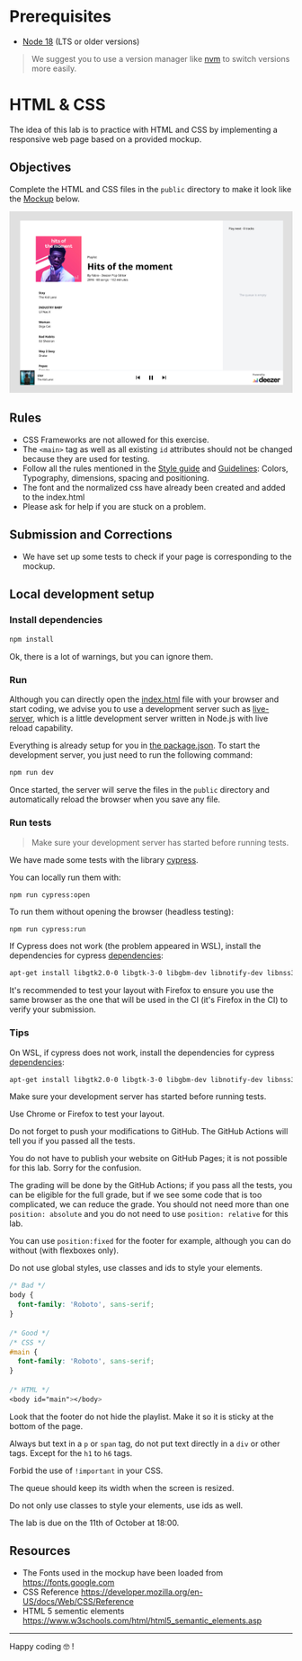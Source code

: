 # Prerequisites

- [Node 18](https://nodejs.org/en/download/) (LTS or older versions)

> We suggest you to use a version manager like [nvm](https://github.com/nvm-sh/nvm) to switch versions more easily.

# HTML & CSS

The idea of this lab is to practice with HTML and CSS by implementing a responsive web page based on a provided mockup.

## Objectives

Complete the HTML and CSS files in the `public` directory to make it look like the [Mockup](https://www.figma.com/file/J4VbVpfdcSPxtVzi94dTD5/Music-player?node-id=56%3A107) below.

![Mockup](mockup.png)

## Rules

- CSS Frameworks are not allowed for this exercise.
- The `<main>` tag as well as all existing `id` attributes should not be changed because they are used for testing.
- Follow all the rules mentioned in the [Style guide](https://www.figma.com/file/J4VbVpfdcSPxtVzi94dTD5/Music-player?node-id=91%3A115) and [Guidelines](https://www.figma.com/file/J4VbVpfdcSPxtVzi94dTD5/Music-player?node-id=56%3A266): Colors, Typography, dimensions, spacing and positioning.
- The font and the normalized css have already been created and added to the index.html
- Please ask for help if you are stuck on a problem.

## Submission and Corrections

- We have set up some tests to check if your page is corresponding to the mockup.

## Local development setup

### Install dependencies

```sh
npm install
```

Ok, there is a lot of warnings, but you can ignore them.

### Run

Although you can directly open the [index.html](public/index.html) file with your browser and start coding, we advise you to use a development server such as [live-server](https://www.npmjs.com/package/live-server), which is a little development server written in Node.js with live reload capability.

Everything is already setup for you in [the package.json](package.json). To start the development server, you just need to run the following command:

```sh
npm run dev
```

Once started, the server will serve the files in the `public` directory and automatically reload the browser when you save any file.

### Run tests

> Make sure your development server has started before running tests.

We have made some tests with the library [cypress](https://www.cypress.io/).

You can locally run them with:

```sh
npm run cypress:open
```

To run them without opening the browser (headless testing):

```shell
npm run cypress:run
```

If Cypress does not work (the problem appeared in WSL), install the dependencies for cypress [dependencies](https://docs.cypress.io/guides/continuous-integration/introduction#UbuntuDebian):

```bash
apt-get install libgtk2.0-0 libgtk-3-0 libgbm-dev libnotify-dev libnss3 libxss1 libasound2 libxtst6 xauth xvfb
```

It's recommended to test your layout with Firefox to ensure you use the same browser as the one that will be used in the CI (it's Firefox in the CI) to verify your submission.

### Tips

On WSL, if cypress does not work, install the dependencies for cypress [dependencies](https://docs.cypress.io/guides/continuous-integration/introduction#UbuntuDebian):

```bash
apt-get install libgtk2.0-0 libgtk-3-0 libgbm-dev libnotify-dev libnss3 libxss1 libasound2 libxtst6 xauth xvfb
```

Make sure your development server has started before running tests.

Use Chrome or Firefox to test your layout.

Do not forget to push your modifications to GitHub. The GitHub
Actions will tell you if you passed all the tests.

You do not have to publish your website on GitHub Pages; it is not possible for
this lab. Sorry for the confusion.

The grading will be done by the GitHub Actions; if you pass all the tests, you
can be eligible for the full grade, but if we see some code that is too
complicated, we can reduce the grade. You should not need more than one
`position: absolute` and you do not need to use `position: relative` for this
lab.

You can use `position:fixed` for the footer for example, although you can do without (with flexboxes only).

Do not use global styles, use classes and ids to style your elements.

```css
/* Bad */
body {
  font-family: 'Roboto', sans-serif;
}

/* Good */
/* CSS */
#main {
  font-family: 'Roboto', sans-serif;
}

/* HTML */
<body id="main"></body>
```

Look that the footer do not hide the playlist. Make it so it is sticky at the bottom of the page.

Always but text in a `p` or `span` tag, do not put text directly in a `div` or other tags. Except for the `h1` to `h6` tags.

Forbid the use of `!important` in your CSS.

The queue should keep its width when the screen is resized.

Do not only use classes to style your elements, use ids as well.

The lab is due on the 11th of October at 18:00.

## Resources

- The Fonts used in the mockup have been loaded from https://fonts.google.com
- CSS Reference https://developer.mozilla.org/en-US/docs/Web/CSS/Reference
- HTML 5 sementic elements https://www.w3schools.com/html/html5_semantic_elements.asp

---

Happy coding 🤓 !
